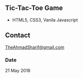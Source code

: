 ## Tic-Tac-Toe Game
- HTML5, CSS3, Vanila Javascript


## Contact
TheAhmadSharif@gmail.com


### Date
21 May 2018